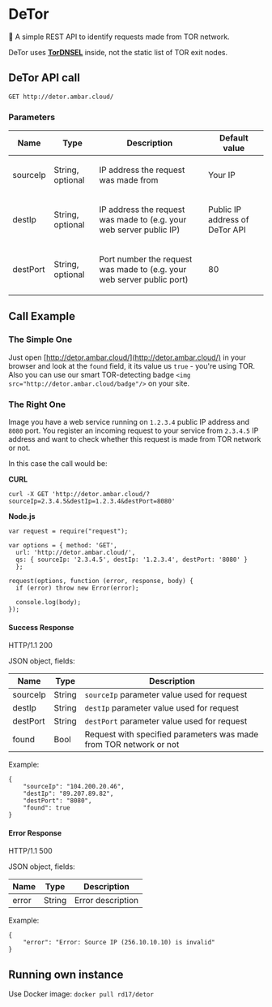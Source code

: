 # DeTor

:speak_no_evil: A simple REST API to identify requests made from TOR network.

DeTor uses [__TorDNSEL__](https://www.torproject.org/projects/tordnsel.html.en) inside, not the static list of TOR exit nodes.


## DeTor API call

```
GET http://detor.ambar.cloud/
```

### Parameters

| Name    | Type      | Description                          | Default value                         |
|---------|-----------|--------------------------------------|--------------------------------------|
| sourceIp| String, optional | <p>IP address the request was made from</p> | <p>Your IP</p> |
| destIp| String, optional | <p>IP address the request was made to (e.g. your web server public IP)</p> | <p>Public IP address of DeTor API</p> |
| destPort| String, optional | <p>Port number the request was made to (e.g. your web server public port)</p> | <p>80</p> |

## Call Example

### The Simple One

Just open [http://detor.ambar.cloud/](http://detor.ambar.cloud/) in your browser and look at the `found` field, it its value us `true` - you're using TOR.
Also you can use our smart TOR-detecting badge `<img src="http://detor.ambar.cloud/badge"/>` on your site.

### The Right One
Image you have a web service running on `1.2.3.4` public IP address and `8080` port. You register an incoming request to your service from `2.3.4.5` IP address and want to check whether this request is made from TOR network or not.

In this case the call would be:

**CURL**
```
curl -X GET 'http://detor.ambar.cloud/?sourceIp=2.3.4.5&destIp=1.2.3.4&destPort=8080'
```

**Node.js**
```
var request = require("request");

var options = { method: 'GET',
  url: 'http://detor.ambar.cloud/',
  qs: { sourceIp: '2.3.4.5', destIp: '1.2.3.4', destPort: '8080' }
  };

request(options, function (error, response, body) {
  if (error) throw new Error(error);

  console.log(body);
});
```

#### Success Response

HTTP/1.1 200 

JSON object, fields:

| Name |Type |Description |
|-----|-----|-----|
|sourceIp|String|`sourceIp` parameter value used for request|
|destIp|String|`destIp` parameter value used for request|
|destPort|String|`destPort` parameter value used for request|
|found|Bool|Request with specified parameters was made from TOR network or not|

Example:
```
{
    "sourceIp": "104.200.20.46",
    "destIp": "89.207.89.82",
    "destPort": "8080",
    "found": true
}
```

#### Error Response

HTTP/1.1 500     

JSON object, fields:

| Name |Type |Description |
|-----|-----|-----|
|error|String|Error description|

Example:
```
{
    "error": "Error: Source IP (256.10.10.10) is invalid"
}
```

## Running own instance

Use Docker image:
```docker pull rd17/detor```
